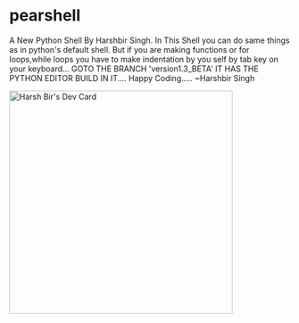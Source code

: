 # pearshell
A New Python Shell By Harshbir Singh.
In This Shell you can do same things as in python's default shell.
But if you are making functions or for loops,while loops you have to make indentation by you self by tab key on your keyboard...
GOTO THE BRANCH 'version1.3_BETA' IT HAS THE PYTHON EDITOR BUILD IN IT....
Happy Coding.....
~Harshbir Singh




<a href="https://app.daily.dev/harshbir_007"><img src="https://api.daily.dev/devcards/7e90cfc2c2624e4c8868226ebc780eb9.png?r=qej" width="400" alt="Harsh Bir's Dev Card"/></a>
